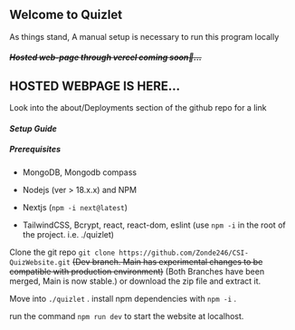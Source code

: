 ## Welcome to Quizlet

As things stand, A manual setup is necessary to run this program locally

##### ~~Hosted web-page through vercel coming soon👀...~~



## HOSTED WEBPAGE IS HERE...

Look into the about/Deployments section of the github repo for a link

#### _Setup Guide_

##### Prerequisites

- MongoDB, Mongodb compass

- Nodejs (ver > 18.x.x) and NPM

- Nextjs (```npm -i next@latest```)

- TailwindCSS, Bcrypt, react, react-dom, eslint (use ```npm -i``` in the root of the project. i.e. ./quizlet)

Clone the git repo ```git clone https://github.com/Zonde246/CSI-QuizWebsite.git``` ~~(Dev branch. Main has experimental changes to be compatible with production environment)~~ (Both Branches have been merged, Main is now stable.) or download the zip file and extract it.

Move into `./quizlet` . install npm dependencies with `npm -i` .

run the command ```npm run dev``` to start the website at localhost. 


